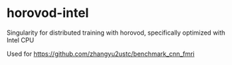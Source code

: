 # horovod-intel
Singularity for distributed training with horovod, specifically optimized with Intel CPU

Used for https://github.com/zhangyu2ustc/benchmark_cnn_fmri
